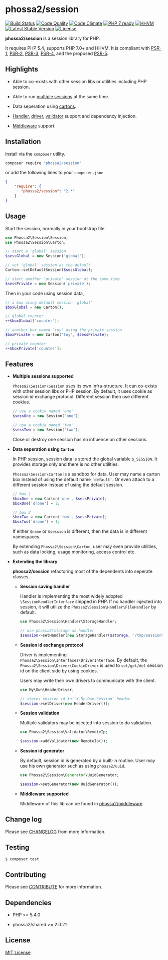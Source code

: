 # phossa2/session
[![Build Status](https://travis-ci.org/phossa2/session.svg?branch=master)](https://travis-ci.org/phossa2/session)
[![Code Quality](https://scrutinizer-ci.com/g/phossa2/session/badges/quality-score.png?b=master)](https://scrutinizer-ci.com/g/phossa2/session/)
[![Code Climate](https://codeclimate.com/github/phossa2/session/badges/gpa.svg)](https://codeclimate.com/github/phossa2/session)
[![PHP 7 ready](http://php7ready.timesplinter.ch/phossa2/session/master/badge.svg)](https://travis-ci.org/phossa2/session)
[![HHVM](https://img.shields.io/hhvm/phossa2/session.svg?style=flat)](http://hhvm.h4cc.de/package/phossa2/session)
[![Latest Stable Version](https://img.shields.io/packagist/vpre/phossa2/session.svg?style=flat)](https://packagist.org/packages/phossa2/session)
[![License](https://img.shields.io/:license-mit-blue.svg)](http://mit-license.org/)

**phossa2/session** is a session library for PHP.

It requires PHP 5.4, supports PHP 7.0+ and HHVM. It is compliant with [PSR-1][PSR-1],
[PSR-2][PSR-2], [PSR-3][PSR-3], [PSR-4][PSR-4], and the proposed [PSR-5][PSR-5].

[PSR-1]: http://www.php-fig.org/psr/psr-1/ "PSR-1: Basic Coding Standard"
[PSR-2]: http://www.php-fig.org/psr/psr-2/ "PSR-2: Coding Style Guide"
[PSR-3]: http://www.php-fig.org/psr/psr-3/ "PSR-3: Logger Interface"
[PSR-4]: http://www.php-fig.org/psr/psr-4/ "PSR-4: Autoloader"
[PSR-5]: https://github.com/phpDocumentor/fig-standards/blob/master/proposed/phpdoc.md "PSR-5: PHPDoc"

Highlights
---

- Able to co-exists with other session libs or utilities including PHP session.

- Able to run [multiple sessions](#multiple) at the same time.

- Data seperation using [cartons](#carton).

- [Handler](#handler), [driver](#driver), [validator](#validator) support and
  dependency injection.

- [Middleware](#middleware) support.

Installation
---
Install via the `composer` utility.

```bash
composer require "phossa2/session"
```

or add the following lines to your `composer.json`

```json
{
    "require": {
       "phossa2/session": "2.*"
    }
}
```

Usage
---

Start the session, normally in your bootstrap file.

```php
use Phossa2\Session\Session;
use Phossa2\Session\Carton;

// start a 'global' session
$sessGlobal = new Session('global');

// set 'global' session as the default
Carton::setDefaultSession($sessGlobal);

// start another 'private' session at the same time
$sessPrivate = new Session('private');
```

Then in your code using session data,

```php
// a box using default session 'global'
$boxGlobal = new Carton();

// global counter
++$boxGlobal['counter'];

// another box named 'toy' using the private session
$boxPrivate = new Carton('toy', $sessPrivate);

// private counter
++$boxPrivate['counter'];
```

Features
---

- <a name="multiple"></a>**Multiple sessions supported**

  `Phossa2\Session\Session` uses its own infra-structure. It can co-exists with
  other session libs or PHP session. By default, it uses cookie as session id
  exchange protocol. Different session then use different cookies.

  ```php
  // use a cookie named 'one'
  $sessOne = new Session('one');

  // use a cookie named 'two'
  $sessTwo = new Session('two');
  ```

  Close or destroy one session has no influence on other sessions.

- <a name="carton"></a>**Data seperation using `Carton`**

  In PHP session, session data is stored the global variable `$_SESSION`. It
  provides storage only and there is no other utilities.

  `Phossa2\Session\Carton` is a sandbox for data. User may name a carton box
  instead of using the default name `'default'`. Or even attach to a different
  session instead of using the default session.

  ```php
  // box 1
  $boxOne = new Carton('one', $sessPrivate);
  $boxOne['drone'] = 2;

  // box 2
  $boxTwo = new Carton('two', $sessPrivate);
  $boxTwo['drone'] = 1;
  ```

  If either `$name` or `$session` is different, then the data is in different
  namespaces.

  By extending `Phossa2\Session\Carton`, user may even provide utilities, such
  as data locking, usage monitoring, access control etc.

- <a name="extend"></a>**Extending the library**

  **phossa2/session** refactoring most of the dependents into seperate classes.

  - <a name="handler"></a>**Session saving handler**

    Handler is implementing the most widely adopted `\SessionHandlerInterface`
    shipped in PHP. If no handler injected into session, it will utilize the
    `Phossa2\Session\Handler\FileHandler` by default.

    ```php
    use Phossa2\Session\Handler\StorageHandler;

    // use phossa2/storage as handler
    $session->setHandler(new StorageHandler($storage, '/tmp/session'));
    ```

  - <a name="driver"></a>**Session id exchange protocol**

    Driver is implementing `Phossa2\Session\Interfaces\DriverInterface`. By
    default, the `Phossa2\Session\Driver\CookieDriver` is used to `set/get/del`
    session id on the client side by using cookies.

    Users may write their own drivers to communicate with the client.

    ```php
    use My\Own\HeaderDriver;

    // stores session id in `X-My-Own-Session` header
    $session->setDriver(new HeaderDriver());
    ```

  - <a name="validator"></a>**Session validation**

    Multiple validators may be injected into session to do validation.

    ```php
    use Phossa2\Session\Validator\RemoteIp;

    $session->addValidator(new RemoteIp());
    ```

  - <a name="generator"></a>**Session id generator**

    By default, session id is generated by a built-in routine. User may use
    his own generator such as using `phossa2/uuid`.

    ```php
    use Phossa2\Session\Generator\UuidGenerator;

    $session->setGenerator(new UuidGenerator());
    ```

  - <a name="middleware"></a>**Middleware supported**
  
    Middleware of this lib can be found in
    [phossa2/middleware](https://github.com/phossa2/middleware)
  
Change log
---

Please see [CHANGELOG](CHANGELOG.md) from more information.

Testing
---

```bash
$ composer test
```

Contributing
---

Please see [CONTRIBUTE](CONTRIBUTE.md) for more information.

Dependencies
---

- PHP >= 5.4.0

- phossa2/shared >= 2.0.21

License
---

[MIT License](http://mit-license.org/)
